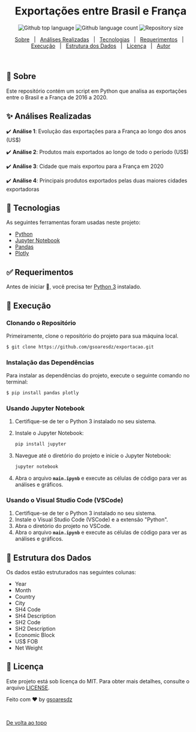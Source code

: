 <h1 align="center">Exportações entre Brasil e França</h1>
<p align="center">
  <img alt="Github top language" src="https://img.shields.io/github/languages/top/gsoaresdz/exportacao?color=56BEB8">
  <img alt="Github language count" src="https://img.shields.io/github/languages/count/gsoaresdz/exportacao?color=56BEB8">
  <img alt="Repository size" src="https://img.shields.io/github/repo-size/seu-usuario/gsoaresdz/exportacao?color=56BEB8">
</p>
<p align="center">
  <a href="#dart-sobre">Sobre</a> &#xa0; | &#xa0; 
  <a href="#sparkles-análises-realizadas">Análises Realizadas</a> &#xa0; | &#xa0;
  <a href="#rocket-tecnologias">Tecnologias</a> &#xa0; | &#xa0;
  <a href="#white_check_mark-requerimentos">Requerimentos</a> &#xa0; | &#xa0;
  <a href="#checkered_flag-execução">Execução</a> &#xa0; | &#xa0;
  <a href="#memo-estrutura-dos-dados">Estrutura dos Dados</a> &#xa0; | &#xa0;
  <a href="#memo-licença">Licença</a> &#xa0; | &#xa0;
  <a href="https://github.com/gsoaresdz" target="_blank">Autor</a>
</p>
<br>

## **:dart: Sobre**

Este repositório contém um script em Python que analisa as exportações entre o Brasil e a França de 2016 a 2020.

## **:sparkles: Análises Realizadas**

:heavy_check_mark: **Análise 1**: Evolução das exportações para a França ao longo dos anos (US$)

:heavy_check_mark: **Análise 2**: Produtos mais exportados ao longo de todo o período (US$)

:heavy_check_mark: **Análise 3**: Cidade que mais exportou para a França em 2020

:heavy_check_mark: **Análise 4**: Principais produtos exportados pelas duas maiores cidades exportadoras

## **:rocket: Tecnologias**

As seguintes ferramentas foram usadas neste projeto:

- [Python](https://www.python.org/)
- [Jupyter Notebook](https://jupyter.org/)
- [Pandas](https://pandas.pydata.org/)
- [Plotly](https://plotly.com/)

## **:white_check_mark: Requerimentos**

Antes de iniciar :checkered_flag:, você precisa ter [Python 3](https://www.python.org/downloads/) instalado.

## **:checkered_flag: Execução**

### Clonando o Repositório

Primeiramente, clone o repositório do projeto para sua máquina local.

```bash
$ git clone https://github.com/gsoaresdz/exportacao.git
```

### Instalação das Dependências

Para instalar as dependências do projeto, execute o seguinte comando no terminal:

```bash
$ pip install pandas plotly

```

### Usando Jupyter Notebook

1. Certifique-se de ter o Python 3 instalado no seu sistema.
2. Instale o Jupyter Notebook:
    
    ```bash
    pip install jupyter
    ```
    
3. Navegue até o diretório do projeto e inicie o Jupyter Notebook:
    
    ```bash
    jupyter notebook
    ```
    
4. Abra o arquivo **`main.ipynb`** e execute as células de código para ver as análises e gráficos.

### Usando o Visual Studio Code (VSCode)

1. Certifique-se de ter o Python 3 instalado no seu sistema.
2. Instale o Visual Studio Code (VSCode) e a extensão "Python".
3. Abra o diretório do projeto no VSCode.
4. Abra o arquivo **`main.ipynb`** e execute as células de código para ver as análises e gráficos.

## **:memo: Estrutura dos Dados**

Os dados estão estruturados nas seguintes colunas:

- Year
- Month
- Country
- City
- SH4 Code
- SH4 Description
- SH2 Code
- SH2 Description
- Economic Block
- US$ FOB
- Net Weight

## **:memo: Licença**

Este projeto está sob licença do MIT. Para obter mais detalhes, consulte o arquivo [LICENSE](LICENSE).

Feito com :heart: by <a href="https://github.com/gsoaresdz" target="_blank">gsoaresdz</a>

&#xa0;

<a href="#top">De volta ao topo</a>
